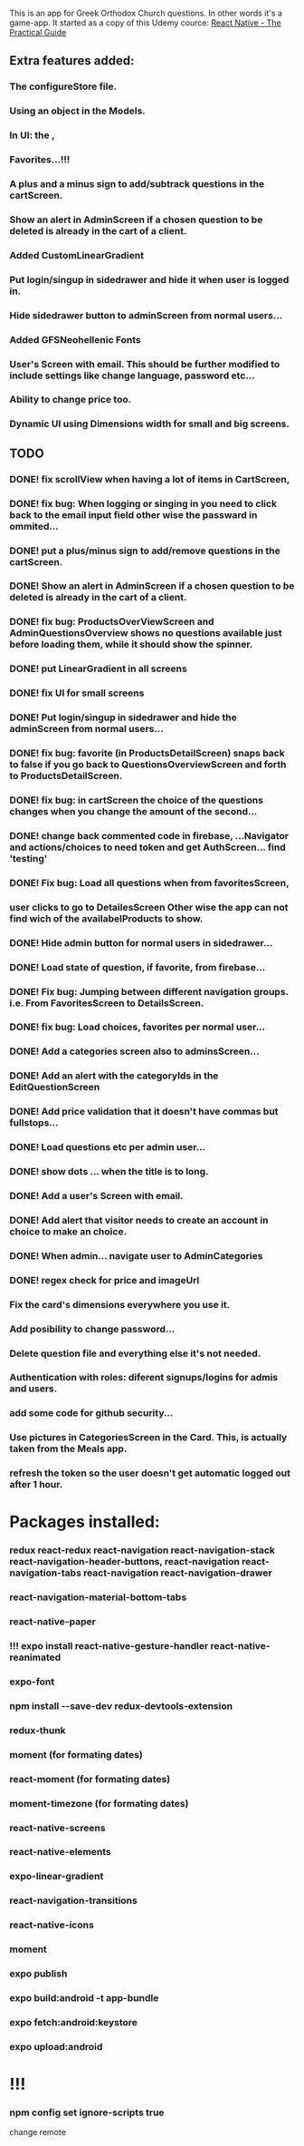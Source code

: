 This is an app for Greek Orthodox Church questions. In other words it's a game-app. It started as a copy of this Udemy cource: 
[React Native - The Practical Guide](https://www.udemy.com/react-native-the-practical-guide/)

## Extra features added:
### The configureStore file.
### Using an object in the Models.
### In UI: the <Line />, <BoldText />
### Favorites...!!!
### A plus and a minus sign to add/subtrack questions in the cartScreen.
<!-- ### Two option of navigation: 1. Side Drawer or 2. Bottom Tabs. -->
### Show an alert in AdminScreen if a chosen question to be deleted is already in the cart of a client.
### Added CustomLinearGradient
### Put login/singup in sidedrawer and hide it when user is logged in.
### Hide sidedrawer button to adminScreen from normal users...
### Added GFSNeohellenic Fonts
### User's Screen with email. This should be further modified to include settings like change language, password etc...
### Ability to change price too.
### Dynamic UI using Dimensions width for small and big screens.


## TODO
### DONE! fix scrollView when having a lot of items in CartScreen,
### DONE! fix bug: When logging or singing in you need to click back to the email input field other wise the passward in ommited...
### DONE! put a plus/minus sign to add/remove questions in the cartScreen.
### DONE! Show an alert in AdminScreen if a chosen question to be deleted is already in the cart of a client. 
### DONE! fix bug: ProductsOverViewScreen and AdminQuestionsOverview shows no questions available just before loading them, while it should show the spinner.
### DONE! put LinearGradient in all screens
### DONE! fix UI for small screens
### DONE! Put login/singup in sidedrawer and hide the adminScreen from normal users...
### DONE! fix bug: favorite (in ProductsDetailScreen) snaps back to false if you go back to QuestionsOverviewScreen and forth to ProductsDetailScreen.
### DONE! fix bug: in cartScreen the choice of the questions changes when you change the amount of the second...
### DONE! change back commented code in firebase, ...Navigator and actions/choices to need token and get AuthScreen... find 'testing'
### DONE! Fix bug: Load all questions when from favoritesScreen,
### user clicks to go to DetailesScreen Other wise the app can not find wich of the availabelProducts to show.
### DONE! Hide admin button for normal users in sidedrawer...
### DONE! Load state of question, if favorite, from firebase...
### DONE! Fix bug: Jumping between different navigation groups. i.e. From FavoritesScreen to DetailsScreen.
### DONE! fix bug: Load choices, favorites per normal user...
### DONE! Add a categories screen also to adminsScreen...
### DONE! Add an alert with the categoryIds in the EditQuestionScreen
### DONE! Add price validation that it doesn't have commas but fullstops...
### DONE! Load questions etc per admin user...
### DONE! show dots ... when the title is to long.
### DONE! Add a user's Screen with email.
### DONE! Add alert that visitor needs to create an account in choice to make an choice.
### DONE! When admin... navigate user to AdminCategories
### DONE! regex check for price and imageUrl


### Fix the card's dimensions everywhere you use it.
### Add posibility to change password...
### Delete question file and everything else it's not needed.
### Authentication with roles: diferent signups/logins for admis and users.
### add some code for github security...
### Use pictures in CategoriesScreen in the Card. This, is actually taken from the Meals app.
### refresh the token so the user doesn't get automatic logged out after 1 hour.

# Packages installed:
### redux react-redux react-navigation react-navigation-stack react-navigation-header-buttons, react-navigation react-navigation-tabs react-navigation react-navigation-drawer 
### react-navigation-material-bottom-tabs 
### react-native-paper
### !!! expo install react-native-gesture-handler react-native-reanimated
### expo-font
### npm install --save-dev redux-devtools-extension 
### redux-thunk
### moment (for formating dates)
### react-moment (for formating dates)
### moment-timezone (for formating dates)
### react-native-screens
### react-native-elements
### expo-linear-gradient
### react-navigation-transitions
### react-native-icons
### moment


### expo publish
### expo build:android -t app-bundle  
### expo fetch:android:keystore
### expo upload:android

# !!!
### npm config set ignore-scripts true 

change remote